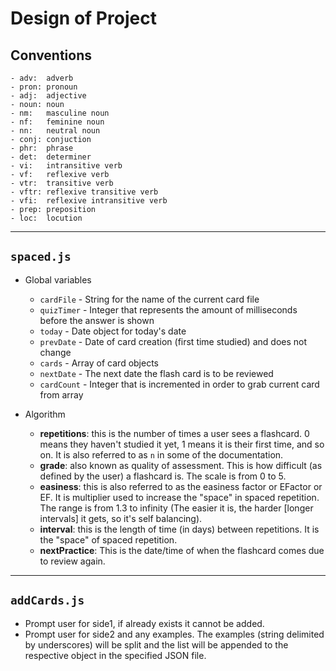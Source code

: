 # Design of Project

## Conventions
    - adv:  adverb
    - pron: pronoun
    - adj:  adjective
    - noun: noun
    - nm:   masculine noun
    - nf:   feminine noun
    - nn:   neutral noun
    - conj: conjuction
    - phr:  phrase
    - det:  determiner
    - vi:   intransitive verb
    - vf:   reflexive verb
    - vtr:  transitive verb
    - vftr: reflexive transitive verb
    - vfi:  reflexive intransitive verb
    - prep: preposition
    - loc:  locution

---
## `spaced.js`
- Global variables
    - `cardFile` - String for the name of the current card file
    - `quizTimer` - Integer that represents the amount of milliseconds before the answer is shown
    - `today` - Date object for today's date
    - `prevDate` - Date of card creation (first time studied) and does not change
    - `cards` - Array of card objects
    - `nextDate` - The next date the flash card is to be reviewed
    - `cardCount` - Integer that is incremented in order to grab current card from array

- Algorithm
    - **repetitions**: this is the number of times a user sees a flashcard. 0 means they haven't studied it yet, 1 means it is their first time, and so on. It is also referred to as `n` in some of the documentation.
    - **grade**: also known as quality of assessment. This is how difficult (as defined by the user) a flashcard is. The scale is from 0 to 5.
    - **easiness**: this is also referred to as the easiness factor or EFactor or EF. It is multiplier used to increase the "space" in spaced repetition. The range is from 1.3 to infinity (The easier it is, the harder [longer intervals] it gets, so it's self balancing).
    - **interval**: this is the length of time (in days) between repetitions. It is the "space" of spaced repetition.
    - **nextPractice**: This is the date/time of when the flashcard comes due to review again.

---
## `addCards.js`
- Prompt user for side1, if already exists it cannot be added.
- Prompt user for side2 and any examples. The examples (string delimited by underscores) will be split and the list will be appended to the respective object in the specified JSON file.